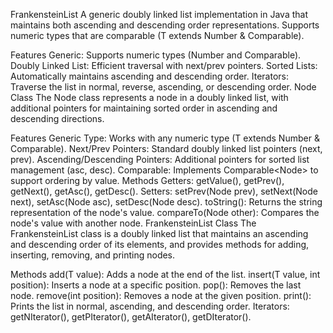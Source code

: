 FrankensteinList
A generic doubly linked list implementation in Java that maintains both ascending and descending order representations. Supports numeric types that are comparable (T extends Number & Comparable<T>).

Features
Generic: Supports numeric types (Number and Comparable<T>).
Doubly Linked List: Efficient traversal with next/prev pointers.
Sorted Lists: Automatically maintains ascending and descending order.
Iterators: Traverse the list in normal, reverse, ascending, or descending order.
Node Class
The Node class represents a node in a doubly linked list, with additional pointers for maintaining sorted order in ascending and descending directions.

Features
Generic Type: Works with any numeric type (T extends Number & Comparable<T>).
Next/Prev Pointers: Standard doubly linked list pointers (next, prev).
Ascending/Descending Pointers: Additional pointers for sorted list management (asc, desc).
Comparable: Implements Comparable<Node<T>> to support ordering by value.
Methods
Getters:
getValue(), getPrev(), getNext(), getAsc(), getDesc().
Setters:
setPrev(Node<T> prev), setNext(Node<T> next), setAsc(Node<T> asc), setDesc(Node<T> desc).
toString(): Returns the string representation of the node's value.
compareTo(Node<T> other): Compares the node's value with another node.
FrankensteinList Class
The FrankensteinList class is a doubly linked list that maintains an ascending and descending order of its elements, and provides methods for adding, inserting, removing, and printing nodes.

Methods
add(T value): Adds a node at the end of the list.
insert(T value, int position): Inserts a node at a specific position.
pop(): Removes the last node.
remove(int position): Removes a node at the given position.
print(): Prints the list in normal, ascending, and descending order.
Iterators: getNIterator(), getPIterator(), getAIterator(), getDIterator().
